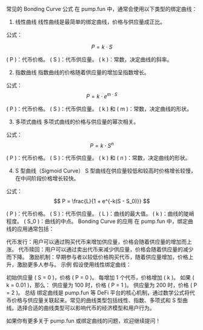 常见的 Bonding Curve 公式
在 pump.fun 中，通常会使用以下类型的绑定曲线：

1. 线性曲线
   线性曲线是最简单的绑定曲线，价格与供应量成正比。

公式： 

$$P = k \cdot S $$

( P )：代币价格。
( S )：代币供应量。
( k )：常数，决定曲线的斜率。

2. 指数曲线
   指数曲线的价格随着供应量的增加呈指数增长。

公式： $$ P = k \cdot e^{m \cdot S} $$

( P )：代币价格。
( S )：代币供应量。
( k ) 和 ( m )：常数，决定曲线的形状。

3. 多项式曲线
   多项式曲线的价格与供应量的幂次相关。

公式： $$ P = k \cdot S^n $$

( P )：代币价格。
( S )：代币供应量。
( k ) 和 ( n )：常数，决定曲线的形状。

4. S 型曲线（Sigmoid Curve）
   S 型曲线在供应量较低和较高时价格增长较慢，在中间阶段价格增长较快。

公式：$$ P = \frac{L}{1 + e^{-k(S - S_0)}} $$



( P )：代币价格。
( S )：代币供应量。
( L )：曲线的最大值。
( k )：曲线的陡峭程度。
( S_0 )：曲线的中点。
Bonding Curve 的应用
在 pump.fun 中，绑定曲线的应用通常包括：

代币发行：用户可以通过购买代币来增加供应量，价格会随着供应量的增加而上涨。
代币赎回：用户可以通过卖出代币来减少供应量，价格会随着供应量的减少而下降。
激励机制：早期参与者以较低价格购买代币，随着供应量增加，价格上升，激励更多人参与。
示例
假设使用线性绑定曲线：

初始供应量 ( S = 0 )，价格 ( P = 0 )。
每增加 1 个代币，价格增加 ( k )。
如果 ( k = 0.01 )，那么：
供应量为 100 时，价格 ( P = 1 )。
供应量为 200 时，价格 ( P = 2 )。
总结
绑定曲线是 pump.fun 等 DeFi 平台的核心机制，通过数学公式将代币价格与供应量关联起来。常见的曲线类型包括线性、指数、多项式和 S 型曲线。选择合适的曲线类型可以影响代币的经济模型和用户行为。

如果你有更多关于 pump.fun 或绑定曲线的问题，欢迎继续提问！